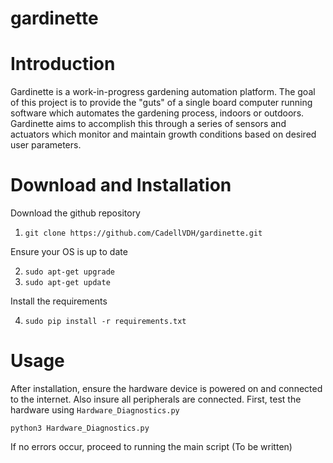 # gardinette

# Introduction
Gardinette is a work-in-progress gardening automation platform. The goal of this project is to provide the "guts" of a single board computer running software which automates the gardening process, indoors or outdoors. Gardinette aims to accomplish this through a series of sensors and actuators which monitor and maintain growth conditions based on desired user parameters. 
# Download and Installation
Download the github repository

1. ```git clone https://github.com/CadellVDH/gardinette.git```

Ensure your OS is up to date

2. ```sudo apt-get upgrade```
3. ```sudo apt-get update```

Install the requirements

4. ```sudo pip install -r requirements.txt```

# Usage
After installation, ensure the hardware device is powered on and connected to the internet. Also insure all peripherals are connected. 
First, test the hardware using ```Hardware_Diagnostics.py```

```python3 Hardware_Diagnostics.py```

If no errors occur, proceed to running the main script
(To be written)
